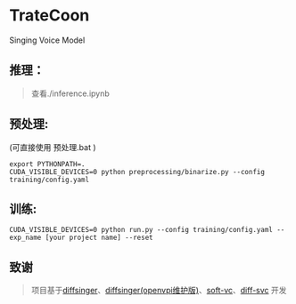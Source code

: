 # TrateCoon
Singing Voice Model

## 推理：

>查看./inference.ipynb

## 预处理:

(可直接使用 预处理.bat )

```
export PYTHONPATH=.
CUDA_VISIBLE_DEVICES=0 python preprocessing/binarize.py --config training/config.yaml
```
## 训练:
```
CUDA_VISIBLE_DEVICES=0 python run.py --config training/config.yaml --exp_name [your project name] --reset 
```

## 致谢
>项目基于[diffsinger](https://github.com/MoonInTheRiver/DiffSinger)、[diffsinger(openvpi维护版)](https://github.com/openvpi/DiffSinger)、[soft-vc](https://github.com/bshall/soft-vc)、[diff-svc](https://github.com/prophesier/diff-SVC) 开发
